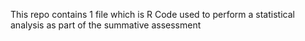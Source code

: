This repo contains 1 file which is R Code used to perform a statistical analysis as part of the summative assessment
